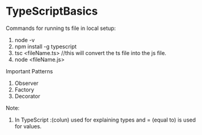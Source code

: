 # TypeScriptBasics

Commands for running ts file in local setup:

1. node -v
2. npm install -g typescript
3. tsc <fileName.ts> //this will convert the ts file into the js file.
4. node <fileName.js> 

Important Patterns

1. Observer
2. Factory
3. Decorator

Note:
1. In TypeScript :(colun) used for explaining types and = (equal to) is used for values.

